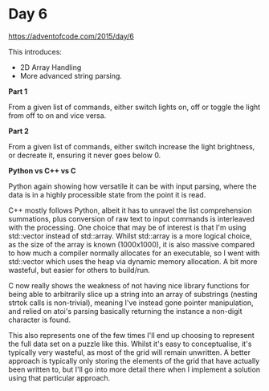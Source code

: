 # Day 6

https://adventofcode.com/2015/day/6

This introduces:
- 2D Array Handling
- More advanced string parsing.

**Part 1**

From a given list of commands, either switch lights on, off or toggle the light from off to on and vice versa.

**Part 2**

From a given list of commands, either switch increase the light brightness, or decreate it, ensuring it never goes below 0.

**Python vs C++ vs C**

Python again showing how versatile it can be with input parsing, where the data is in a highly processible state from the point it is read.

C++ mostly follows Python, albeit it has to unravel the list comprehension summations, plus conversion of raw text to input commands is interleaved with the processing.  One choice that may be of interest is that I'm using std::vector instead of std::array.  Whilst std::array is a more logical choice, as the size of the array is known (1000x1000), it is also massive compared to how much a compiler normally allocates for an executable, so I went with std::vector which uses the heap via dynamic memory allocation.  A bit more wasteful, but easier for others to build/run.

C now really shows the weakness of not having nice library functions for being able to arbitrarily slice up a string into an array of substrings (nesting strtok calls is non-trivial), meaning I've instead gone pointer manipulation, and relied on atoi's parsing basically returning the instance a non-digit character is found.

This also represents one of the few times I'll end up choosing to represent the full data set on a puzzle like this.  Whilst it's easy to conceptualise, it's typically very wasteful, as most of the grid will remain unwritten.  A better approach is typically only storing the elements of the grid that have actually been written to, but I'll go into more detail there when I implement a solution using that particular approach.
